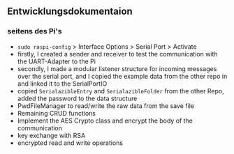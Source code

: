 ## Entwicklungsdokumentaion

### seitens des Pi's

- ``sudo raspi-config`` > Interface Options > Serial Port > Activate
- firstly, I created a sender and receiver to test the communication with the UART-Adapter to the Pi
- secondly, I made a modular listener structure for incoming messages over the serial port, and I copied the example data
  from the other repo in and linked it to the SerialPortIO
- copied ``SerialazibleEntry`` and ``SerialazibleFolder`` from the other Repo, added the password to the data structure
- PwdFileManager to read/write the raw data from the save file
- Remaining CRUD functions
- Implement the AES Crypto class and encrypt the body of the communication
- key exchange with RSA
- encrypted read and write operations